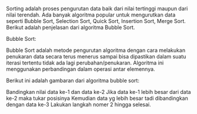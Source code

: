 Sorting adalah proses pengurutan data baik dari nilai tertinggi maupun dari nilai terendah. Ada banyak algoritma popular untuk mengurutkan data seperti Bubble Sort, Selection Sort, Quick Sort, Insertion Sort, Merge Sort. Berikut adalah penjelasan dari algoritma Bubble Sort.

Bubble Sort:

Bubble Sort adalah metode pengurutan algoritma dengan cara melakukan penukaran data secara terus menerus sampai bisa dipastikan dalam suatu iterasi tertentu tidak ada lagi perubahan/penukaran. Algoritma ini menggunakan perbandingan dalam operasi antar elemennya.

Berikut ini adalah gambaran dari algoritma bubble sort:

Bandingkan nilai data ke-1 dan data ke-2
Jika data ke-1 lebih besar dari data ke-2 maka tukar posisinya
Kemudian data yg lebih besar tadi dibandingkan dengan data ke-3
Lakukan langkah nomer 2 hingga selesai.
